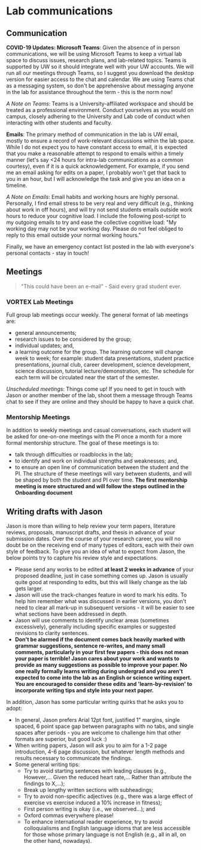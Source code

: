 # Lab communications

## Communication
**COVID-19 Updates: Microsoft Teams**: Given the absence of in person communications, we will be using Microsoft Teams to keep a virtual lab space to discuss issues, research plans, and lab-related topics. Teams is supported by UW so it should integrate well with your UW accounts. We will run all our meetings through Teams, so I suggest you download the desktop version for easier access to the chat and calendar. We are using Teams chat as a messaging system, so don't be apprehensive about messaging anyone in the lab for assistance throughout the term - this is the norm now!

*A Note on Teams*: Teams is a University-affiliated workspace and should be treated as a professional environment. Conduct yourselves as you would on campus, closely adhering to the University and Lab code of conduct when interacting with other students and faculty.

**Emails**: The primary method of communication in the lab is UW email, mostly to ensure a record of work-relevant discussions within the lab space. While I do not expect you to have constant access to email, it is expected that you make a reasonable attempt to respond to emails within a timely manner (let's say <24 hours for intra-lab communications as a common courtesy), even if it is a quick acknowledgement. For example, if you send me an email asking for edits on a paper, I probably won't get that back to you in an hour, but I will acknowledge the task and give you an idea on a timeline.

*A Note on Emails*: Email habits and working hours are highly personal. Personally, I find email stress to be very real and very difficult (e.g., thinking about work in off hours), and will try not send students emails outside work hours to reduce your cognitive load. I include the following post-script to my outgoing emails to try and ease the collective cognitive load:
"My working day may not be your working day. Please do not feel obliged to reply to this email outside your normal working hours."

<!-- **Whatsapp**: We [will] also have a lab Whatsapp group for more casual communication with graduate students and staff. This includes more time-sensitive topics, or lab socials. We won't leave you out of the chat! -->

Finally, we have an emergency contact list posted in the lab with everyone's personal contacts - stay in touch!

## Meetings

> "This could have been an e-mail" - Said every grad student ever.


### VORTEX Lab Meetings
Full group lab meetings occur weekly. The general format of lab meetings are:
* general announcements;
* research issues to be considered by the group;
* individual updates; and,
* a learning outcome for the group. The learning outcome will change week to week;  for example: student data presentations, student practice presentations, journal club, career development, science development, science discussion, tutorial lecture/demonstration, etc. The schedule for each term will be circulated near the start of the semester.

*Unscheduled meetings*: Things come up! If you need to get in touch with Jason or another member of the lab, shoot them a message through Teams chat to see if they are online and they should be happy to have a quick chat.

### Mentorship Meetings
In addition to weekly meetings and casual conversations, each student will be asked for one-on-one meetings with the PI once a month for a more formal mentorship structure. The goal of these meetings is to:
* talk through difficulties or roadblocks in the lab;
* to identify and work on individual strengths and weaknesses; and,
* to ensure an open line of communication between the student and the PI.
The structure of these meetings will vary between students, and will be shaped by both the student and PI over time.
**The first mentorship meeting is more structured and will follow the steps outlined in the Onboarding document**

## Writing drafts with Jason
Jason is more than willing to help review your term papers, literature reviews, proposals, manuscript drafts, and thesis in advance of your submission dates. Over the course of your research career, you will no doubt be on the receiving end of many types of editors, each with their own style of feedback. To give you an idea of what to expect from Jason, the below points try to capture his review style and expectations.
* Please send any works to be edited **at least 2 weeks in advance** of your proposed deadline, just in case something comes up. Jason is usually quite good at responding to edits, but this will likely change as the lab gets larger.
* Jason will use the track-changes feature in word to mark his edits. To help him remember what was discussed in earlier versions, you don't need to clear all mark-up in subsequent versions - it will be easier to see what sections have been addressed in depth.
* Jason will use comments to identify unclear areas (sometimes excessively), generally including specific examples or suggested revisions to clarity sentences.
* **Don't be alarmed if the document comes back heavily marked with grammar suggestions, sentence re-writes, and many small comments, particularly in your first few papers - this does not mean your paper is terrible! Jason cares about your work and wants to provide as many suggestions as possible to improve your paper. No one really formally learns writing during undergrad and you aren't expected to come into the lab as an English or science writing expert. You are encouraged to consider these edits and 'learn-by-revision' to incorporate writing tips and style into your next paper.**

In addition, Jason has some particular writing quirks that he asks you to adopt:
* In general, Jason prefers Arial 12pt font, justified 1" margins, single spaced, 6 point space gap between paragraphs with no tabs, and single spaces after periods - you are welcome to challenge him that other formats are superior, but good luck :)
* When writing papers, Jason will ask you to aim for a 1-2 page introduction, 4-6 page discussion, but whatever length methods and results necessary to communicate the findings.
* Some general writing tips:
  * Try to avoid starting sentences with leading clauses (e.g., However,... Given the reduced heart rate,... Rather than attribute the findings to X,...);
  *  Break up lengthy written sections with subheadings;
  * Try to avoid non-specific adjectives (e.g., there was a large effect of exercise vs exercise induced a 10% increase in fitness);
  * First person writing is okay (i.e., we observed...); and
  * Oxford commas everywhere please!
  * To enhance international reader experience, try to avoid colloquialisms and English language idioms that are less accessible for those whose primary language is not English (e.g., all in all, on the other hand, nowadays).
